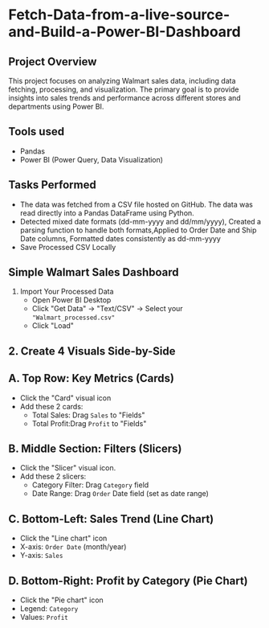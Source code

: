 # Fetch-Data-from-a-live-source-and-Build-a-Power-BI-Dashboard
## Project Overview
This project focuses on analyzing Walmart sales data, including data fetching, processing, and visualization. The primary goal is to provide insights into sales trends and performance across different stores and departments using Power BI.
## Tools used
- Pandas
- Power BI (Power Query, Data Visualization)
## Tasks Performed
- The data was fetched from a CSV file hosted on GitHub. The data was read directly into a Pandas DataFrame using Python.
- Detected mixed date formats (dd-mm-yyyy and dd/mm/yyyy), Created a parsing function to handle both formats,Applied to Order Date and Ship Date columns, Formatted dates consistently as dd-mm-yyyy
- Save Processed CSV Locally

## Simple Walmart Sales Dashboard 
1. Import Your Processed Data
   - Open Power BI Desktop
   - Click "Get Data" → "Text/CSV" → Select your `"Walmart_processed.csv"`
   - Click "Load"
## 2. Create 4 Visuals Side-by-Side
   
## A. Top Row: Key Metrics (Cards)
   - Click the "Card" visual icon
   - Add these 2 cards:
       - Total Sales: Drag `Sales` to "Fields"
       - Total Profit:Drag `Profit` to "Fields"
## B. Middle Section: Filters (Slicers)
   - Click the "Slicer" visual icon.
   - Add these 2 slicers:
        - Category Filter: Drag `Category` field
        - Date Range: Drag `Order` Date field (set as date range)
## C. Bottom-Left: Sales Trend (Line Chart)
   - Click the "Line chart" icon
   - X-axis: `Order Date` (month/year)
   - Y-axis: `Sales`
## D. Bottom-Right: Profit by Category (Pie Chart)
   - Click the "Pie chart" icon
   - Legend: `Category`
   - Values: `Profit`
